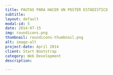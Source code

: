 ```yaml
---
title: PAUTAS PARA HACER UN POSTER ESTADISTICO
subtitle: 
layout: default
modal-id: 5
date: 2014-07-15
img: roundicons.png
thumbnail: roundicons-thumbnail.png
alt: image-alt
project-date: April 2014
client: Start Bootstrap
category: Web Development
description: 

---
```

